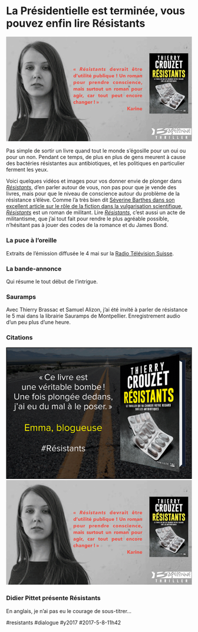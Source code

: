 # La Présidentielle est terminée, vous pouvez enfin lire Résistants

![](_i/anim.gif)

Pas simple de sortir un livre quand tout le monde s’égosille pour un oui ou pour un non. Pendant ce temps, de plus en plus de gens meurent à cause des bactéries résistantes aux antibiotiques, et les politiques en particulier ferment les yeux.

Voici quelques vidéos et images pour vos donner envie de plonger dans *[Résistants](../../page/resistants)*, d’en parler autour de vous, non pas pour que je vende des livres, mais pour que le niveau de conscience autour du problème de la résistance s’élève. Comme l’a très bien dit [Séverine Barthes dans son excellent article sur le rôle de la fiction dans la vulgarisation scientifique](http://theconversation.com/resistants-un-thriller-qui-vous-veut-du-bien-76499), *[Résistants](../../page/resistants)* est un roman de militant. Lire *[Résistants](../../page/resistants)*, c’est aussi un acte de militantisme, que j’ai tout fait pour rendre le plus agréable possible, n’hésitant pas à jouer des codes de la romance et du James Bond.

### La puce à l’oreille

Extraits de l’émission diffusée le 4 mai sur la [Radio Télévision Suisse](https://www.rts.ch/play/tv/la-puce-a-l039oreille/video/ambiance-thriller-a-bienne---?id=8596418).

### La bande-annonce

Qui résume le tout début de l’intrigue.

### Sauramps

Avec Thierry Brassac et Samuel Alizon, j’ai été invité à parler de résistance le 5 mai dans la librairie Sauramps de Montpellier. Enregistrement audio d’un peu plus d’une heure.

### Citations

![](_i/resistants-slides-anim.gif)
![](_i/anim.gif)

### Didier Pittet présente Résistants

En anglais, je n’ai pas eu le courage de sous-titrer…



#resistants #dialogue #y2017 #2017-5-8-11h42
